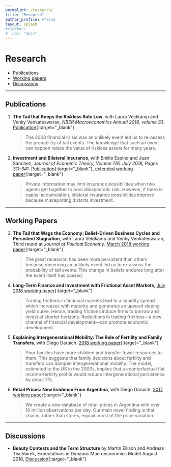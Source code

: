 ```yaml
---
permalink: /research/
title: "Research"
author_profile: #false
layout: splash
#sidebar:
#  nav: "docs"
---
```


# Research
- [Publications](#publications)
- [Working papers](#wp)
- [Discussions](#discussions)

---
## Publications <a name="publications"></a>
1. **The Tail that Keeps the Riskless Rate Low**, with Laura Veldkamp and Venky Venkateswaran, *NBER Macroeconomics Annual 2018, volume 33*. [Publication](http://www.nber.org/chapters/c14073){:target="_blank"}
 
    > The 2008 financial crisis was an unlikely event led us to re-assess the probability of tail events. The knowledge that such an event can happen raises the value of riskless assets for many years.


2. **Investment and Bilateral Insurance**, with Emilio Espino and Juan Sanchez, *Journal of Economic Theory, Volume 176, July 2018, Pages 311-341*. [Publication](https://www.sciencedirect.com/science/article/pii/S002205311830098X){:target="_blank"}, [extended working paper](http://www.juliankozlowski.com/papers/EKS.pdf){:target="_blank"}
 
    > Private information may limit insurance possibilities when two agents get together to pool idiosyncratic risk. However, if there is capital accumulation, bilateral insurance possibilities improve because misreporting distorts investment. 

---
## Working Papers <a name="wp"></a>
3. **The Tail that Wags the Economy: Belief-Driven Business Cycles and Persistent Stagnation**, with Laura Veldkamp and Venky Venkateswaran, Third round at *Journal of Political Economy*. [March 2018 working paper](http://www.juliankozlowski.com/papers/KVV.pdf){:target="_blank"}

    > The great recession has been more persistent than others because observing an unlikely event led us to re-assess the probability of tail events. This change in beliefs endures long after the event itself has passed.


4. **Long-Term Finance and Investment with Frictional Asset Markets**, [July 2018 working paper](http://www.juliankozlowski.com/papers/KOZLOWSKI_JMP.pdf){:target="_blank"}

    > Trading frictions in financial markets lead to a liquidity spread which increases with maturity and generates an upward sloping yield curve. Hence, trading frictions induce firms to borrow and invest at shorter horizons. Reductions in trading frictions—a new channel of financial development—can promote economic development.


5. **Explaining Intergenerational Mobility: The Role of Fertility and Family Transfers**, with Diego Daruich. [2018 working paper](https://s3.amazonaws.com/real.stlouisfed.org/wp/2018/2018-011.pdf){:target="_blank"}

    > Poor families have more children and transfer fewer resources to them. This suggests that family decisions about fertility and transfers can dampen intergenerational mobility. The model, estimated to the US in the 2000s, implies that a counterfactual flat income-fertility profile would reduce intergenerational persistence by about 7%.
 
6. **Retail Prices: New Evidence From Argentina**, with Diego Daruich. [2017 working paper](http://www.juliankozlowski.com/papers/DK_prices.pdf){:target="_blank"}

    > We create a new database of retail prices in Argentina with over 10 million observations per day. Our main novel finding is that chains, rather than stores, explain most of the price variation.


   
 ---
## Discussions <a name="discussions"></a>

- **Beauty Contests and the Term Structure** by Martin Ellison and Andreas Tischbirek, Expectations in Dynamic Macroeconomics Model August 2018, [Discussion](http://www.juliankozlowski.com/papers/Discussion_EllisonTischbirekz.pdf){:target="_blank"}
